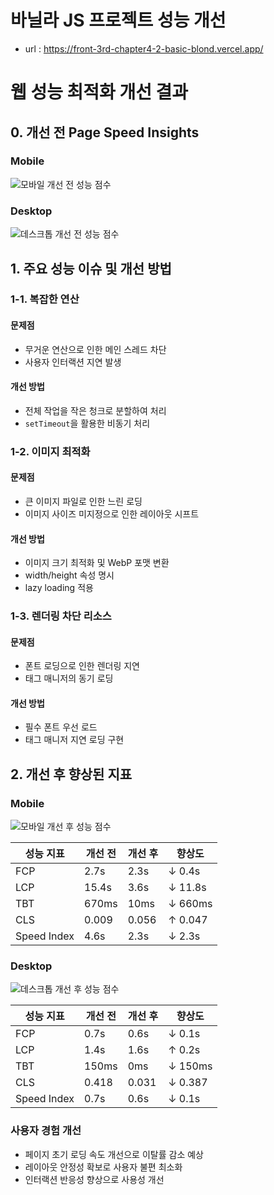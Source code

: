 # 바닐라 JS 프로젝트 성능 개선

- url : https://front-3rd-chapter4-2-basic-blond.vercel.app/

# 웹 성능 최적화 개선 결과

## 0. 개선 전 Page Speed Insights

### Mobile

![모바일 개선 전 성능 점수](https://github.com/user-attachments/assets/19db96f6-0ee1-4895-8f00-f02ee062bb4f)

### Desktop

![데스크톱 개선 전 성능 점수](https://camo.githubusercontent.com/4e297d18f154f6bb936349cccd53f55591bc235ba80b3f694c483745c0f8a73b/68747470733a2f2f617274696e666f2e73332e61702d6e6f727468656173742d322e616d617a6f6e6177732e636f6d2f70726f642f75706c6f61642f313731302f696d616765732f32303234313132342f6f726967696e616c2f337771546f736d62695f482e313733323432343836393439302e706e67)

## 1. 주요 성능 이슈 및 개선 방법

### 1-1. 복잡한 연산

#### 문제점

- 무거운 연산으로 인한 메인 스레드 차단
- 사용자 인터랙션 지연 발생

#### 개선 방법

- 전체 작업을 작은 청크로 분할하여 처리
- `setTimeout`을 활용한 비동기 처리

### 1-2. 이미지 최적화

#### 문제점

- 큰 이미지 파일로 인한 느린 로딩
- 이미지 사이즈 미지정으로 인한 레이아웃 시프트

#### 개선 방법

- 이미지 크기 최적화 및 WebP 포맷 변환
- width/height 속성 명시
- lazy loading 적용

### 1-3. 렌더링 차단 리소스

#### 문제점

- 폰트 로딩으로 인한 렌더링 지연
- 태그 매니저의 동기 로딩

#### 개선 방법

- 필수 폰트 우선 로드
- 태그 매니저 지연 로딩 구현

## 2. 개선 후 향상된 지표

### Mobile

![모바일 개선 후 성능 점수](https://github.com/user-attachments/assets/3b648d92-1222-4698-87f2-93fb0f1d2e4b)

| 성능 지표   | 개선 전 | 개선 후 | 향상도  |
| ----------- | ------- | ------- | ------- |
| FCP         | 2.7s    | 2.3s    | ↓ 0.4s  |
| LCP         | 15.4s   | 3.6s    | ↓ 11.8s |
| TBT         | 670ms   | 10ms    | ↓ 660ms |
| CLS         | 0.009   | 0.056   | ↑ 0.047 |
| Speed Index | 4.6s    | 2.3s    | ↓ 2.3s  |

### Desktop

![데스크톱 개선 후 성능 점수](https://github.com/user-attachments/assets/7c31e469-8bc6-4860-947c-27fd383827eb)

| 성능 지표   | 개선 전 | 개선 후 | 향상도  |
| ----------- | ------- | ------- | ------- |
| FCP         | 0.7s    | 0.6s    | ↓ 0.1s  |
| LCP         | 1.4s    | 1.6s    | ↑ 0.2s  |
| TBT         | 150ms   | 0ms     | ↓ 150ms |
| CLS         | 0.418   | 0.031   | ↓ 0.387 |
| Speed Index | 0.7s    | 0.6s    | ↓ 0.1s  |

### 사용자 경험 개선

- 페이지 초기 로딩 속도 개선으로 이탈률 감소 예상
- 레이아웃 안정성 확보로 사용자 불편 최소화
- 인터랙션 반응성 향상으로 사용성 개선
